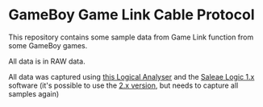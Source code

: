 # GameBoy Game Link Cable Protocol
This repository contains some sample data from Game Link function from some GameBoy games.

All data is in RAW data.

All data was captured using [this Logical Analyser](https://pt.aliexpress.com/item/4000190740610.html) and the [Saleae Logic 1.x](https://support.saleae.com/logic-software/legacy-software/older-software-releases#logic-1-x-download-links) software (it's possible to use the [2.x version](https://www.saleae.com/pt/downloads/), but needs to capture all samples again)
